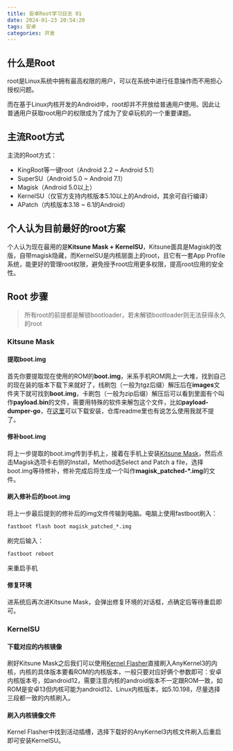 ```yaml
---
title: 安卓Root学习日志 01
date: 2024-01-23 20:54:20
tags: 安卓
categories: 开发
---
```


## 什么是Root

root是Linux系统中拥有最高权限的用户，可以在系统中进行任意操作而不用担心授权问题。

而在基于Linux内核开发的Android中，root却并不开放给普通用户使用。因此让普通用户获取root用户的权限成为了成为了安卓玩机的一个重要课题。

## 主流Root方式

主流的Root方式：

+ KingRoot等一键root（Android 2.2 ~ Android 5.1）
+ SuperSU（Android 5.0 ~ Android 7.1）
+ Magisk（Android 5.0以上）
+ KernelSU（仅官方支持内核版本5.10以上的Android，其余可自行编译）
+ APatch（内核版本3.18 ~ 6.1的Android）

## 个人认为目前最好的root方案

个人认为现在最用的是**Kitsune Mask + KernelSU**，Kitsune面具是Magisk的改版，自带magisk隐藏，而KernelSU是内核层面上的root，且它有一套App Profile系统，能更好的管理root权限，避免授予root应用更多权限，提高root应用的安全性。

## Root 步骤

> 所有root的前提都是解锁bootloader，若未解锁bootloader则无法获得永久的root

### Kitsune Mask

#### 提取boot.img

首先你要提取现在使用的ROM的**boot.img**，米系手机ROM网上一大堆，找到自己的现在装的版本下载下来就好了，线刷包（一般为tgz后缀）解压后在**images**文件夹下就可找到**boot.img**，卡刷包（一般为zip后缀）解压后可以看到里面有个叫作**payload.bin**的文件，需要用特殊的软件来解包这个文件，比如**payload-dumper-go**，在[这里](https://github.com/ssut/payload-dumper-go/releases)可以下载安装，仓库readme里也有说怎么使用我就不提了。

#### 修补boot.img

将上一步提取的boot.img传到手机上，接着在手机上安装[Kitsune Mask](https://github.com/HuskyDG/magisk-files/releases)，然后点击Magisk选项卡右侧的Install，Method选Select and Patch a file，选择boot.img等待修补，修补完成后将生成一个叫作**magisk_patched-*.img**的文件。

#### 刷入修补后的boot.img

将上一步最后提到的修补后的img文件传输到电脑。电脑上使用fastboot刷入：

```bat
fastboot flash boot magisk_patched_*.img
```

刷完后输入：

```bat
fastboot reboot
```

来重启手机

#### 修复环境

进系统后再次进Kitsune Mask，会弹出修复环境的对话框，点确定后等待重启即可。

### KernelSU

#### 下载对应的内核镜像

刷好Kitsune Mask之后我们可以使用[Kernel Flasher](https://github.com/capntrips/KernelFlasher/releases)直接刷入AnyKernel3的内核，内核的具体版本要看ROM的内核版本，一般只要对应好俩个参数即可：安卓内核版本号，如android12，需要注意内核的android版本不一定跟ROM一致，如ROM是安卓13但内核可能为android12、Linux内核版本，如5.10.198，尽量选择三段都一致的内核刷入。

#### 刷入内核镜像文件

Kernel Flasher中找到活动插槽，选择下载好的AnyKernel3内核文件刷入后重启即可安装KernelSU。